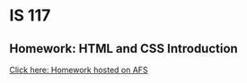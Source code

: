 # IS 117
## Homework: HTML and CSS Introduction



[Click here: Homework hosted on AFS](https://web.njit.edu/~kdr24/htmlcssintrohw/docs/index.html)